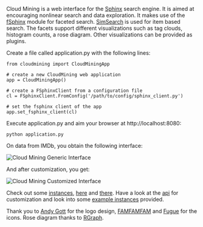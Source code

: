 Cloud Mining is a web interface for the [Sphinx][0] search engine. It is aimed
at encouraging nonlinear search and data exploration. It makes use of the
[fSphinx][1] module for faceted search. [SimSearch][2] is used for item based
search. The facets support different visualizations such as tag clouds,
histogram counts, a rose diagram. Other visualizations can be provided as
plugins.

Create a file called application.py with the following lines:

    from cloudmining import CloudMiningApp

    # create a new CloudMining web application
    app = CloudMiningApp()

    # create a FSphinxClient from a configuration file
    cl = FSphinxClient.FromConfig('/path/to/config/sphinx_client.py')

    # set the fsphinx client of the app
    app.set_fsphinx_client(cl)

Execute application.py and aim your browser at http://localhost:8080:

	python application.py
    
On data from IMDb, you obtain the following interface:

![Cloud Mining Generic Interface](http://alex.ksikes.net/static/imdb.generic.png "Cloud Mining Generic Interface")

And after customization, you get:

![Cloud Mining Customized Interface](http://alex.ksikes.net/static/imdb.customized.png "Cloud Mining Customized Interface")

Check out some [instances][_1], [here][_2] and [there][_3]. Have a look at the
[api][3] for customization and look into some [example instances][4] provided.

Thank you to [Andy Gott][5] for the logo design, [FAMFAMFAM][6] and [Fugue][7]
for the icons. Rose diagram thanks to [RGraph][8].

[0]: http://sphinxsearch.com/
[1]: https://github.com/alexksikes/fSphinx/
[2]: https://github.com/alexksikes/SimSearch/
[3]: https://github.com/alexksikes/CloudMining/blob/master/cloudmining/api.py
[4]: https://github.com/alexksikes/CloudMining/tree/master/examples
[5]: http://reallysimpleworks.com/
[6]: http://www.famfamfam.com/lab/icons/silk/
[7]: http://p.yusukekamiyamane.com/
[8]: http://www.rgraph.net/

[_1]: http://dblp.cloudmining.net
[_2]: http://imdb.cloudmining.net
[_3]: http://medline.cloudmining.net
